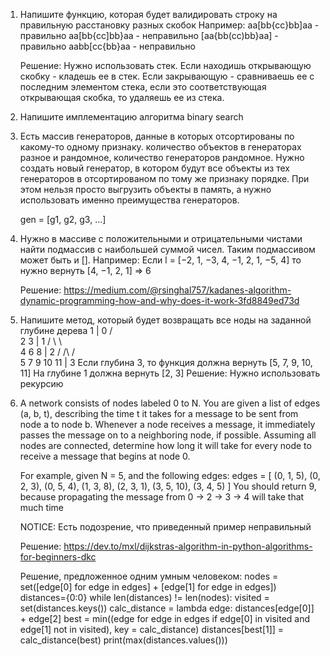 1. Напишите функцию, которая будет валидировать строку на правильную расстановку разных скобок
	Например:
	aa[bb{cc}bb]aa - правильно
	aa[bb{cc]bb}aa - неправильно
	[aa{bb(cc)bb}aa] - правильно
	aabb[cc{bb}aa - неправильно

	Решение:
	Нужно использовать стек. Если находишь открывающую скобку - кладешь ее в стек. Если закрывающую - сравниваешь ее с последним элементом стека, если это соответствующая открывающая скобка, то удаляешь ее из стека.

2. Напишите имплементацию алгоритма binary search

3. Eсть массив генераторов, данные в которых отсортированы по какому-то одному признаку. количество объектов в генераторах разное и рандомное, количество генераторов рандомное. Нужно создать новый генератор, в котором будут все объекты из тех генераторов в отсортированом по тому же признаку порядке. При этом нельзя просто выгрузить объекты в память, а нужно использовать именно преимущества генераторов.

	gen = [g1, g2, g3, ...]


4. Нужно в массиве с положительными и отрицательными чистами найти подмассив с наибольшей суммой чисел. Таким подмассивом может быть и [].
	Например:
	Если l = [−2, 1, −3, 4, −1, 2, 1, −5, 4] то нужно вернуть [4, −1, 2, 1] => 6

	Решение:
	https://medium.com/@rsinghal757/kadanes-algorithm-dynamic-programming-how-and-why-does-it-work-3fd8849ed73d

5. Напишите метод, который будет возвращать все ноды на заданной глубине дерева
		1			| 0
	   / \
	  2   3			| 1
	 / \    \	
	4   6    8		| 2
   /   /\   / \
  5   7  9 10  11	| 3
  Если глубина 3, то функция должна вернуть [5, 7, 9, 10, 11]
  На глубине 1 должна вернуть [2, 3]
	Решение:
	Нужно использовать рекурсию

6. A network consists of nodes labeled 0 to N. You are given a list of edges (a, b, t), describing the time t it takes for a message to be sent from node a to node b. Whenever a node receives a message, it immediately passes the message on to a neighboring node, if possible. Assuming all nodes are connected, determine how long it will take for every node to receive a message that begins at node 0.

	For example, given N = 5, and the following edges:
	edges = [
	    (0, 1, 5),
	    (0, 2, 3),
	    (0, 5, 4),
	    (1, 3, 8),
	    (2, 3, 1),
	    (3, 5, 10),
	    (3, 4, 5)
	]
	You should return 9, because propagating the message from 0 -> 2 -> 3 -> 4 will take that much time

	NOTICE: Есть подозрение, что приведенный пример неправильный

	Решение:
		https://dev.to/mxl/dijkstras-algorithm-in-python-algorithms-for-beginners-dkc

	Решение, предложенное одним умным человеком:
		nodes = set([edge[0] for edge in edges] + [edge[1] for edge in edges])
		distances={0:0}
		while len(distances) != len(nodes):
		    visited = set(distances.keys())
		    calc_distance = lambda edge: distances[edge[0]] + edge[2]
		    best = min((edge for edge in edges if edge[0] in visited and edge[1] not in visited), key = calc_distance)
		    distances[best[1]] = calc_distance(best)
		print(max(distances.values()))
